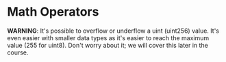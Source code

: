 # Math Operators

**WARNING**: It's possible to overflow or underflow a uint (uint256) value. It's even easier with smaller data types as it's easier to reach the maximum value (255 for uint8). Don't worry about it; we will cover this later in the course.

